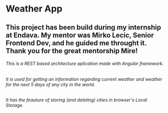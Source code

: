 # Weather App

## This project has been build during my internship at Endava. My mentor was Mirko Lecic, Senior Frontend Dev, and he guided me throught it. Thank you for the great mentorship Mire!

###### This is a REST based architecture aplication made with Angular framework. 
###### It is used for getting an information regarding current weather and weather for the next 5 days of any city in the world. 
###### It has the feauture of storing (and deleting) cities in browser's Local Storage.
